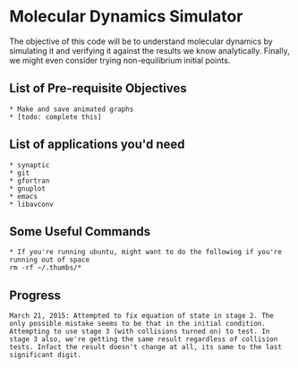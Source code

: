 Molecular Dynamics Simulator
==

The objective of this code will be to understand molecular dynamics by simulating it and verifying it against the results we know analytically. Finally, we might even consider trying non-equilibrium initial points.

List of Pre-requisite Objectives
--
	* Make and save animated graphs
	* [todo: complete this]

List of applications you'd need
--
	* synaptic
	* git
	* gfortran
	* gnuplot
	* emacs
	* libavconv

Some Useful Commands
--
	* If you're running ubuntu, might want to do the following if you're running out of space	
	rm -rf ~/.thumbs/*

Progress
--
	March 21, 2015: Attempted to fix equation of state in stage 2. The only possible mistake seems to be that in the initial condition. Attempting to use stage 3 (with collisions turned on) to test. In stage 3 also, we're getting the same result regardless of collision tests. Infact the result doesn't change at all, its same to the last significant digit.
